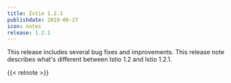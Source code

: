 ```yaml
---
title: Istio 1.2.1
publishdate: 2019-06-27
icon: notes
release: 1.2.1
---
```


This release includes several bug fixes and improvements.  This release note describes what's different between Istio 1.2 and Istio 1.2.1.

{{< relnote >}}
